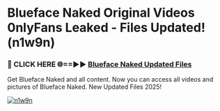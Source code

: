 # Blueface Naked Original Videos 0nlyFans Leaked - Files Updated! (n1w9n)

<h3>🔴 CLICK HERE 🌐==►► <a href="https://tinyurl.com/up5wt9bj" rel="nofollow">Blueface Naked Updated Files</a></h3>

Get Blueface Naked and all content. Now you can access all videos and pictures of Blueface Naked. New Updated Files 2025!

[![n1w9n](https://i.imgur.com/ABiUzMV.gif)](https://tinyurl.com/up5wt9bj)
